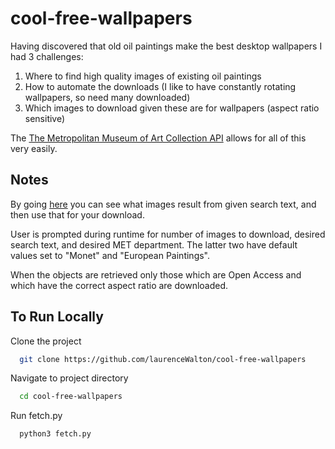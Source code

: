 # cool-free-wallpapers

Having discovered that old oil paintings make the best desktop wallpapers I had 3 challenges:

1) Where to find high quality images of existing oil paintings
2) How to automate the downloads (I like to have constantly rotating wallpapers, so need many downloaded)
3) Which images to download given these are for wallpapers (aspect ratio sensitive)

The [The Metropolitan Museum of Art Collection API](https://metmuseum.github.io/) allows for all of this very easily.

## Notes

By going [here](https://www.metmuseum.org/art/collection/search?) you can see what images result from given search text, and then use that for your download.

User is prompted during runtime for number of images to download, desired search text, and desired MET department. The latter two have default values set to "Monet" and "European Paintings".

When the objects are retrieved only those which are Open Access and which have the correct aspect ratio are downloaded.

## To Run Locally

Clone the project

```bash
  git clone https://github.com/laurenceWalton/cool-free-wallpapers
```

Navigate to project directory

```bash
  cd cool-free-wallpapers
```

Run fetch.py

```python
  python3 fetch.py
```
